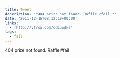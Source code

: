 ```yaml
---
title: Tweet
description: '"404 prize not found. Raffle #fail "'
date: '2011-12-16T08:12:19+00:00'
links:
  - 'http://yfrog.com/odiuwdkj'
tags:
  - fail
---
```

404 prize not found. Raffle #fail 
